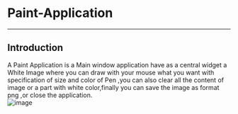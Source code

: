 # Paint-Application
------------------------------------------------------------------
## Introduction
A Paint Application is a Main window application have as a central widget a White Image where you can draw with your mouse what you want with specification of size and color of Pen ,you can also clear all the content of image or  a part with white color,finally you can save the image as format png ,or close the application.</br>
![image](https://user-images.githubusercontent.com/93142901/152665942-81340109-8c21-4501-aba6-6cde52287e40.png)
